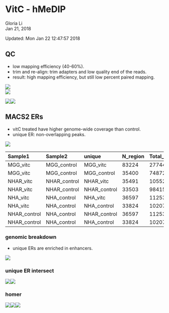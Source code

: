 # VitC - hMeDIP
Gloria Li  
Jan 21, 2018  

Updated: Mon Jan 22 12:47:57 2018



## QC 
* low mapping efficiency (40-60%).   
* trim and re-align: trim adapters and low quality end of the reads.        
* result: high mapping efficiency, but still low percent paired mapping.     

![](./hMeDIP_files/figure-html/adapter_content.png)    
![](./hMeDIP_files/figure-html/per_base_quality.png)    

![](hMeDIP_files/figure-html/QC-1.png)<!-- -->![](hMeDIP_files/figure-html/QC-2.png)<!-- -->

## MACS2 ERs
* vitC treated have higher genome-wide coverage than control.     
* unique ER: non-overlapping peaks.     

![](hMeDIP_files/figure-html/ER_summary-1.png)<!-- --><table>
 <thead>
  <tr>
   <th style="text-align:left;"> Sample1 </th>
   <th style="text-align:left;"> Sample2 </th>
   <th style="text-align:left;"> unique </th>
   <th style="text-align:left;"> N_region </th>
   <th style="text-align:left;"> Total_length </th>
  </tr>
 </thead>
<tbody>
  <tr>
   <td style="text-align:left;"> MGG_vitc </td>
   <td style="text-align:left;"> MGG_control </td>
   <td style="text-align:left;"> MGG_vitc </td>
   <td style="text-align:left;"> 83224 </td>
   <td style="text-align:left;"> 27744273 </td>
  </tr>
  <tr>
   <td style="text-align:left;"> MGG_vitc </td>
   <td style="text-align:left;"> MGG_control </td>
   <td style="text-align:left;"> MGG_control </td>
   <td style="text-align:left;"> 35400 </td>
   <td style="text-align:left;"> 7487287 </td>
  </tr>
  <tr>
   <td style="text-align:left;"> NHAR_vitc </td>
   <td style="text-align:left;"> NHAR_control </td>
   <td style="text-align:left;"> NHAR_vitc </td>
   <td style="text-align:left;"> 35491 </td>
   <td style="text-align:left;"> 10552330 </td>
  </tr>
  <tr>
   <td style="text-align:left;"> NHAR_vitc </td>
   <td style="text-align:left;"> NHAR_control </td>
   <td style="text-align:left;"> NHAR_control </td>
   <td style="text-align:left;"> 33503 </td>
   <td style="text-align:left;"> 9841536 </td>
  </tr>
  <tr>
   <td style="text-align:left;"> NHA_vitc </td>
   <td style="text-align:left;"> NHA_control </td>
   <td style="text-align:left;"> NHA_vitc </td>
   <td style="text-align:left;"> 36597 </td>
   <td style="text-align:left;"> 11253011 </td>
  </tr>
  <tr>
   <td style="text-align:left;"> NHA_vitc </td>
   <td style="text-align:left;"> NHA_control </td>
   <td style="text-align:left;"> NHA_control </td>
   <td style="text-align:left;"> 33824 </td>
   <td style="text-align:left;"> 10207322 </td>
  </tr>
  <tr>
   <td style="text-align:left;"> NHAR_control </td>
   <td style="text-align:left;"> NHA_control </td>
   <td style="text-align:left;"> NHAR_control </td>
   <td style="text-align:left;"> 36597 </td>
   <td style="text-align:left;"> 11253011 </td>
  </tr>
  <tr>
   <td style="text-align:left;"> NHAR_control </td>
   <td style="text-align:left;"> NHA_control </td>
   <td style="text-align:left;"> NHA_control </td>
   <td style="text-align:left;"> 33824 </td>
   <td style="text-align:left;"> 10207322 </td>
  </tr>
</tbody>
</table>

### genomic breakdown
* unique ERs are enriched in enhancers.    

![](hMeDIP_files/figure-html/genomic_breakdown-1.png)<!-- -->

### unique ER intersect

![](hMeDIP_files/figure-html/venn-1.png)<!-- -->![](hMeDIP_files/figure-html/venn-2.png)<!-- -->

### homer

![](hMeDIP_files/figure-html/homer-1.png)<!-- -->![](hMeDIP_files/figure-html/homer-2.png)<!-- -->![](hMeDIP_files/figure-html/homer-3.png)<!-- -->

